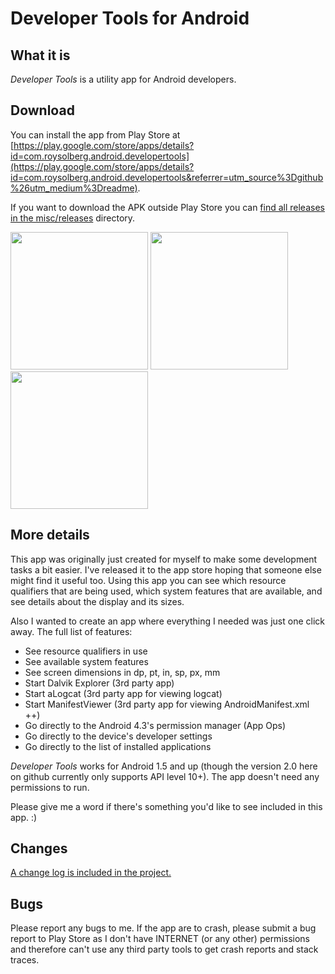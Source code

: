 # Developer Tools for Android
## What it is
*Developer Tools* is a utility app for Android developers.

## Download
You can install the app from Play Store at [https://play.google.com/store/apps/details?id=com.roysolberg.android.developertools](https://play.google.com/store/apps/details?id=com.roysolberg.android.developertools&referrer=utm_source%3Dgithub%26utm_medium%3Dreadme).

If you want to download the APK outside Play Store you can [find all releases in the misc/releases](misc/releases) directory.

<img src="https://github.com/roys/java-android-developertools/raw/master/misc/screenshots/Screenshot_2016-04-21-23-19-28.png" width="220"/>
<img src="https://github.com/roys/java-android-developertools/raw/master/misc/screenshots/Screenshot_2016-04-21-23-20-07.png" width="220"/>
<img src="https://github.com/roys/java-android-developertools/raw/master/misc/screenshots/Screenshot_2016-04-21-23-20-29.png" width="220"/>

## More details
This app was originally just created for myself to make some development tasks a bit easier. I've released it to the app store hoping that someone else might find it useful too.
Using this app you can see which resource qualifiers that are being used, which system features that are available, and see details about the display and its sizes.

Also I wanted to create an app where everything I needed was just one click away. The full list of features:
- See resource qualifiers in use
- See available system features
- See screen dimensions in dp, pt, in, sp, px, mm
- Start Dalvik Explorer (3rd party app)
- Start aLogcat (3rd party app for viewing logcat)
- Start ManifestViewer (3rd party app for viewing AndroidManifest.xml ++)
- Go directly to the Android 4.3's permission manager (App Ops)
- Go directly to the device's developer settings
- Go directly to the list of installed applications

*Developer Tools* works for Android 1.5 and up (though the version 2.0 here on github currently only supports API level 10+). The app doesn't need any permissions to run.

Please give me a word if there's something you'd like to see included in this app. :)

## Changes
[A change log is included in the project.](app/src/main/assets/CHANGELOG.txt)

## Bugs
Please report any bugs to me. If the app are to crash, please submit a bug report to Play Store as I don't have INTERNET (or any other) permissions and therefore can't use any third party tools to get crash reports and stack traces.
